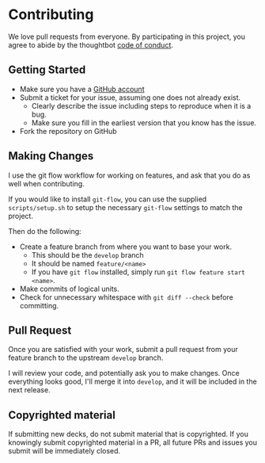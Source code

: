 # Contributing

We love pull requests from everyone. By participating in this project, you agree to abide by the thoughtbot [code of conduct].

[code of conduct]: https://thoughtbot.com/open-source-code-of-conduct

## Getting Started

* Make sure you have a [GitHub account](https://github.com/signup/free)
* Submit a ticket for your issue, assuming one does not already exist.
  - Clearly describe the issue including steps to reproduce when it is a bug.
  - Make sure you fill in the earliest version that you know has the issue.
* Fork the repository on GitHub

## Making Changes

I use the git flow workflow for working on features, and ask that you do as well when contributing.

If you would like to install `git-flow`, you can use the supplied `scripts/setup.sh` to setup the necessary `git-flow` settings to match the project.

Then do the following:

* Create a feature branch from where you want to base your work.
  - This should be the `develop` branch
  - It should be named `feature/<name>`
  - If you have `git flow` installed, simply run `git flow feature start <name>`.
* Make commits of logical units.
* Check for unnecessary whitespace with `git diff --check` before committing.

## Pull Request

Once you are satisfied with your work, submit a pull request from your feature branch to the upstream `develop` branch.

I will review your code, and potentially ask you to make changes. Once everything looks good, I'll merge it into
`develop`, and it will be included in the next release.

## Copyrighted material

If submitting new decks, do not submit material that is copyrighted. If you knowingly submit copyrighted material in a PR, all future PRs and issues you submit will be immediately closed.
